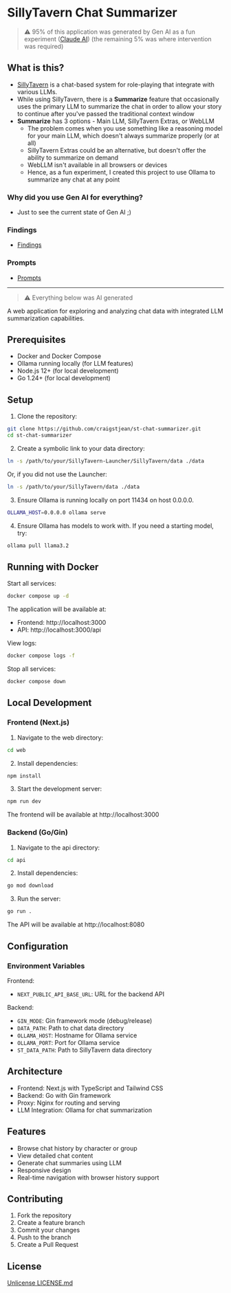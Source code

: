 # SillyTavern Chat Summarizer

> :warning: 95% of this application was generated by Gen AI as a fun experiment ([Claude AI](https://claude.ai/))
> (the remaining 5% was where intervention was required)

## What is this?

- [SillyTavern](https://github.com/SillyTavern/SillyTavern) is a chat-based system for role-playing that integrate with various LLMs.
- While using SillyTavern, there is a **Summarize** feature that occasionally uses the primary LLM to summarize the chat in order to allow your story to continue after you've passed the traditional context window
- **Summarize** has 3 options - Main LLM, SillyTavern Extras, or WebLLM
    - The problem comes when you use something like a reasoning model for your main LLM, which doesn't always summarize properly (or at all)
    - SillyTavern Extras could be an alternative, but doesn't offer the ability to summarize on demand
    - WebLLM isn't available in all browsers or devices
    - Hence, as a fun experiment, I created this project to use Ollama to summarize any chat at any point

### Why did you use Gen AI for everything?

- Just to see the current state of Gen AI ;)

### Findings

- [Findings](./findings.md)

### Prompts

- [Prompts](./prompts.md)

---

> :warning: Everything below was AI generated

A web application for exploring and analyzing chat data with integrated LLM summarization capabilities.

## Prerequisites

- Docker and Docker Compose
- Ollama running locally (for LLM features)
- Node.js 12+ (for local development)
- Go 1.24+ (for local development)

## Setup

1. Clone the repository:
```bash
git clone https://github.com/craigstjean/st-chat-summarizer.git
cd st-chat-summarizer
```

2. Create a symbolic link to your data directory:
```bash
ln -s /path/to/your/SillyTavern-Launcher/SillyTavern/data ./data
```

Or, if you did not use the Launcher:
```bash
ln -s /path/to/your/SillyTavern/data ./data
```

3. Ensure Ollama is running locally on port 11434 on host 0.0.0.0.
```bash
OLLAMA_HOST=0.0.0.0 ollama serve
```

4. Ensure Ollama has models to work with. If you need a starting model, try:
```bash
ollama pull llama3.2
```

## Running with Docker

Start all services:
```bash
docker compose up -d
```

The application will be available at:
- Frontend: http://localhost:3000
- API: http://localhost:3000/api

View logs:
```bash
docker compose logs -f
```

Stop all services:
```bash
docker compose down
```

## Local Development

### Frontend (Next.js)

1. Navigate to the web directory:
```bash
cd web
```

2. Install dependencies:
```bash
npm install
```

3. Start the development server:
```bash
npm run dev
```

The frontend will be available at http://localhost:3000

### Backend (Go/Gin)

1. Navigate to the api directory:
```bash
cd api
```

2. Install dependencies:
```bash
go mod download
```

3. Run the server:
```bash
go run .
```

The API will be available at http://localhost:8080

## Configuration

### Environment Variables

Frontend:
- `NEXT_PUBLIC_API_BASE_URL`: URL for the backend API

Backend:
- `GIN_MODE`: Gin framework mode (debug/release)
- `DATA_PATH`: Path to chat data directory
- `OLLAMA_HOST`: Hostname for Ollama service
- `OLLAMA_PORT`: Port for Ollama service
- `ST_DATA_PATH`: Path to SillyTavern data directory

## Architecture

- Frontend: Next.js with TypeScript and Tailwind CSS
- Backend: Go with Gin framework
- Proxy: Nginx for routing and serving
- LLM Integration: Ollama for chat summarization

## Features

- Browse chat history by character or group
- View detailed chat content
- Generate chat summaries using LLM
- Responsive design
- Real-time navigation with browser history support

## Contributing

1. Fork the repository
2. Create a feature branch
3. Commit your changes
4. Push to the branch
5. Create a Pull Request

## License

[Unlicense LICENSE.md](LICENSE.md)
